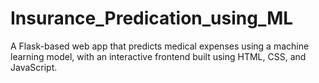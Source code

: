 # Insurance_Predication_using_ML
A Flask-based web app that predicts medical expenses using a machine learning model, with an interactive frontend built using HTML, CSS, and JavaScript.

